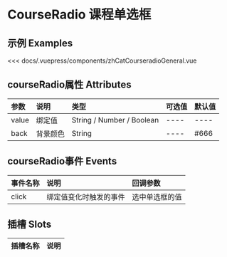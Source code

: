 
# CourseRadio 课程单选框

## 示例 Examples

<zh-cat-courseradio-general></zh-cat-courseradio-general>
<code-show>
<<< docs/.vuepress/components/zhCatCourseradioGeneral.vue 
</code-show>

## courseRadio属性 Attributes

| 参数  | 说明  | 类型   | 可选值           | 默认值 |
|:------|:-------------|:-------|:------------------|:--------|
| value | 绑定值 | String / Number / Boolean | ---- | ---- |
| back | 背景颜色 | String | ---- | #666 |
## courseRadio事件 Events

| 事件名称  | 说明    | 回调参数 |
|:------|:---------------|:--------|
| click | 绑定值变化时触发的事件 | 选中单选框的值 |

## 插槽 Slots

| 插槽名称  | 说明 |
|:------|:---------------|
